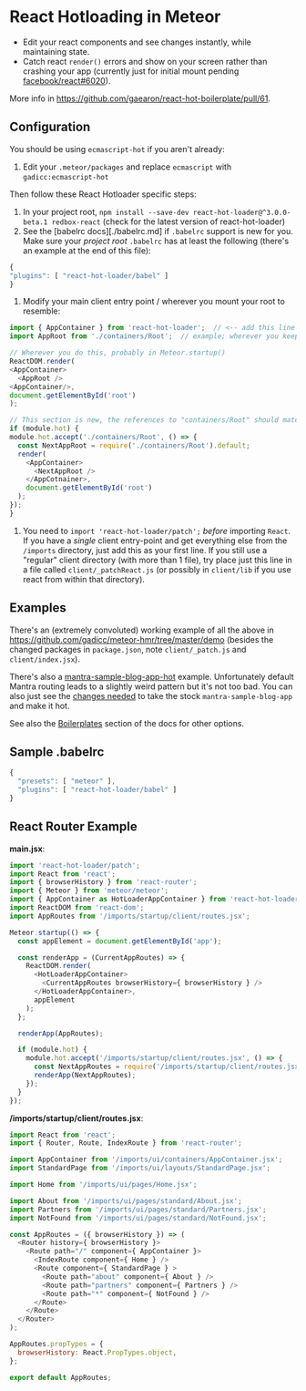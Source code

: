 # React Hotloading in Meteor

* Edit your react components and see changes instantly, while maintaining state.
* Catch react `render()` errors and show on your screen rather than crashing your app
(currently just for initial mount pending
[facebook/react#6020](https://github.com/facebook/react/pull/6020)).

More info in https://github.com/gaearon/react-hot-boilerplate/pull/61.

## Configuration

You should be using `ecmascript-hot` if you aren't already:

1. Edit your `.meteor/packages` and replace `ecmascript` with `gadicc:ecmascript-hot`

Then follow these React Hotloader specific steps:

1. In your project root, `npm install --save-dev react-hot-loader@^3.0.0-beta.1 redbox-react` (check for the latest version of react-hot-loader)
1. See the [babelrc docs][./babelrc.md] if `.babelrc` support is new for you.  Make sure
your *project root* `.babelrc` has at least the following (there's an example at the end of this file):

  ```js
{
  "plugins": [ "react-hot-loader/babel" ]
}
```
1. Modify your main client entry point / wherever you mount your root to resemble:

  ```js
import { AppContainer } from 'react-hot-loader';  // <-- add this line
import AppRoot from './containers/Root';  // example; wherever you keep your main component

// Wherever you do this, probably in Meteor.startup()
ReactDOM.render(
  <AppContainer>
    <AppRoot />
  <AppContainer/>,
  document.getElementById('root')
);

// This section is new, the references to "containers/Root" should match your import statement
if (module.hot) {
  module.hot.accept('./containers/Root', () => {
    const NextAppRoot = require('./containers/Root').default;
    render(
      <AppContainer>
        <NextAppRoot />
      </AppCotnainer>,
      document.getElementById('root')
    );
  });
}
```

1. You need to `import 'react-hot-loader/patch';` *before* importing `React`.  If you have a *single* client entry-point and get everything else from the `/imports` directory, just add this as your first line.  If you still use a "regular" client directory (with more than 1 file), try place just this line in a file called `client/_patchReact.js` (or possibly in `client/lib` if you use react from within that directory).

## Examples

There's an (extremely convoluted) working example of all the above in https://github.com/gadicc/meteor-hmr/tree/master/demo (besides the changed packages in `package.json`, note `client/_patch.js` and `client/index.jsx`).

There's also a [mantra-sample-blog-app-hot](https://github.com/gadicc/mantra-sample-blog-app-hot) example.  Unfortunately default Mantra routing leads to a slightly weird pattern but it's not too bad.  You can also just see the [changes needed](https://github.com/gadicc/mantra-sample-blog-app-hot/compare/master...gadicc:hot) to take the stock `mantra-sample-blog-app` and make it hot.

See also the [Boilerplates](Boilerplates.md) section of the docs for other options.

## Sample .babelrc

```js
{
  "presets": [ "meteor" ],
  "plugins": [ "react-hot-loader/babel" ]
}
```

## React Router Example

**main.jsx**:

```js
import 'react-hot-loader/patch';
import React from 'react';
import { browserHistory } from 'react-router';
import { Meteor } from 'meteor/meteor';
import { AppContainer as HotLoaderAppContainer } from 'react-hot-loader';
import ReactDOM from 'react-dom';
import AppRoutes from '/imports/startup/client/routes.jsx';

Meteor.startup(() => {
  const appElement = document.getElementById('app');

  const renderApp = (CurrentAppRoutes) => {
    ReactDOM.render(
      <HotLoaderAppContainer>
        <CurrentAppRoutes browserHistory={ browserHistory } />
      </HotLoaderAppContainer>,
      appElement
    );
  };

  renderApp(AppRoutes);

  if (module.hot) {
    module.hot.accept('/imports/startup/client/routes.jsx', () => {
      const NextAppRoutes = require('/imports/startup/client/routes.jsx').default;
      renderApp(NextAppRoutes);
    });
  }
});
```

**/imports/startup/client/routes.jsx**:

```js
import React from 'react';
import { Router, Route, IndexRoute } from 'react-router';

import AppContainer from '/imports/ui/containers/AppContainer.jsx';
import StandardPage from '/imports/ui/layouts/StandardPage.jsx';

import Home from '/imports/ui/pages/Home.jsx';

import About from '/imports/ui/pages/standard/About.jsx';
import Partners from '/imports/ui/pages/standard/Partners.jsx';
import NotFound from '/imports/ui/pages/standard/NotFound.jsx';

const AppRoutes = ({ browserHistory }) => (
  <Router history={ browserHistory }>
    <Route path="/" component={ AppContainer }>
      <IndexRoute component={ Home } />
      <Route component={ StandardPage } >
        <Route path="about" component={ About } />
        <Route path="partners" component={ Partners } />
        <Route path="*" component={ NotFound } />
      </Route>
    </Route>
  </Router>
);

AppRoutes.propTypes = {
  browserHistory: React.PropTypes.object,
};

export default AppRoutes;
```
